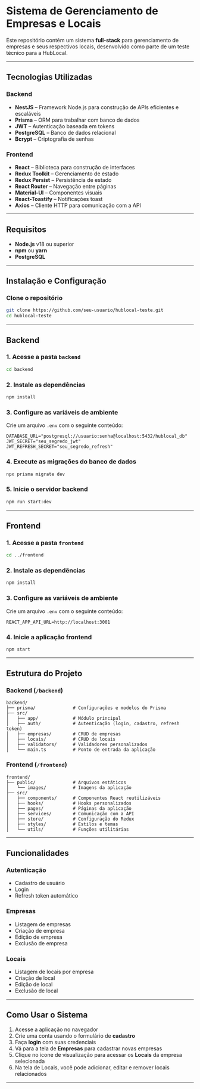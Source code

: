 # Sistema de Gerenciamento de Empresas e Locais

Este repositório contém um sistema **full-stack** para gerenciamento de empresas e seus respectivos locais, desenvolvido como parte de um teste técnico para a HubLocal.

---

## Tecnologias Utilizadas

### Backend

- **NestJS** – Framework Node.js para construção de APIs eficientes e escaláveis  
- **Prisma** – ORM para trabalhar com banco de dados  
- **JWT** – Autenticação baseada em tokens  
- **PostgreSQL** – Banco de dados relacional  
- **Bcrypt** – Criptografia de senhas  

### Frontend

- **React** – Biblioteca para construção de interfaces  
- **Redux Toolkit** – Gerenciamento de estado  
- **Redux Persist** – Persistência de estado  
- **React Router** – Navegação entre páginas  
- **Material-UI** – Componentes visuais  
- **React-Toastify** – Notificações toast  
- **Axios** – Cliente HTTP para comunicação com a API  

---

## Requisitos

- **Node.js** v18 ou superior  
- **npm** ou **yarn**  
- **PostgreSQL**  

---

## Instalação e Configuração

### Clone o repositório

```bash
git clone https://github.com/seu-usuario/hublocal-teste.git
cd hublocal-teste
```

---

## Backend

### 1. Acesse a pasta `backend`

```bash
cd backend
```

### 2. Instale as dependências

```bash
npm install
```

### 3. Configure as variáveis de ambiente

Crie um arquivo `.env` com o seguinte conteúdo:

```env
DATABASE_URL="postgresql://usuario:senha@localhost:5432/hublocal_db"
JWT_SECRET="seu_segredo_jwt"
JWT_REFRESH_SECRET="seu_segredo_refresh"
```

### 4. Execute as migrações do banco de dados

```bash
npx prisma migrate dev
```

### 5. Inicie o servidor backend

```bash
npm run start:dev
```

---

## Frontend

### 1. Acesse a pasta `frontend`

```bash
cd ../frontend
```

### 2. Instale as dependências

```bash
npm install
```

### 3. Configure as variáveis de ambiente

Crie um arquivo `.env` com o seguinte conteúdo:

```env
REACT_APP_API_URL=http://localhost:3001
```

### 4. Inicie a aplicação frontend

```bash
npm start
```

---

## Estrutura do Projeto

### Backend (`/backend`)

```
backend/
├── prisma/              # Configurações e modelos do Prisma
├── src/
│   ├── app/             # Módulo principal
│   ├── auth/            # Autenticação (login, cadastro, refresh token)
│   ├── empresas/        # CRUD de empresas
│   ├── locais/          # CRUD de locais
│   ├── validators/      # Validadores personalizados
│   └── main.ts          # Ponto de entrada da aplicação
```

### Frontend (`/frontend`)

```
frontend/
├── public/              # Arquivos estáticos
│   └── images/          # Imagens da aplicação
├── src/
│   ├── components/      # Componentes React reutilizáveis
│   ├── hooks/           # Hooks personalizados
│   ├── pages/           # Páginas da aplicação
│   ├── services/        # Comunicação com a API
│   ├── store/           # Configuração do Redux
│   ├── styles/          # Estilos e temas
│   └── utils/           # Funções utilitárias
```

---

## Funcionalidades

### Autenticação

- Cadastro de usuário  
- Login  
- Refresh token automático  

### Empresas

- Listagem de empresas  
- Criação de empresa  
- Edição de empresa  
- Exclusão de empresa  

### Locais

- Listagem de locais por empresa  
- Criação de local  
- Edição de local  
- Exclusão de local  

---

## Como Usar o Sistema

1. Acesse a aplicação no navegador  
2. Crie uma conta usando o formulário de **cadastro**  
3. Faça **login** com suas credenciais  
4. Vá para a tela de **Empresas** para cadastrar novas empresas  
5. Clique no ícone de visualização para acessar os **Locais** da empresa selecionada  
6. Na tela de Locais, você pode adicionar, editar e remover locais relacionados  

---

